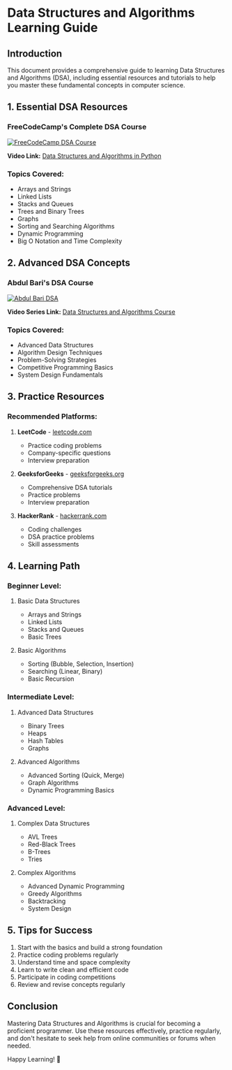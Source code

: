 # Data Structures and Algorithms Learning Guide

## Introduction
This document provides a comprehensive guide to learning Data Structures and Algorithms (DSA), including essential resources and tutorials to help you master these fundamental concepts in computer science.

## 1. Essential DSA Resources

### FreeCodeCamp's Complete DSA Course
[![FreeCodeCamp DSA Course](https://img.youtube.com/vi/8hly31xKli0/0.jpg)](https://www.youtube.com/watch?v=8hly31xKli0)

**Video Link:** [Data Structures and Algorithms in Python](https://www.youtube.com/watch?v=8hly31xKli0)

### Topics Covered:
- Arrays and Strings
- Linked Lists
- Stacks and Queues
- Trees and Binary Trees
- Graphs
- Sorting and Searching Algorithms
- Dynamic Programming
- Big O Notation and Time Complexity

## 2. Advanced DSA Concepts

### Abdul Bari's DSA Course
[![Abdul Bari DSA](https://img.youtube.com/vi/0IAPZzGSbME/0.jpg)](https://www.youtube.com/watch?v=0IAPZzGSbME)

**Video Series Link:** [Data Structures and Algorithms Course](https://www.youtube.com/playlist?list=PLDN4rrl48XKpZkf03iYFl-O29szjTrs_O)

### Topics Covered:
- Advanced Data Structures
- Algorithm Design Techniques
- Problem-Solving Strategies
- Competitive Programming Basics
- System Design Fundamentals

## 3. Practice Resources

### Recommended Platforms:
1. **LeetCode** - [leetcode.com](https://leetcode.com)
   - Practice coding problems
   - Company-specific questions
   - Interview preparation

2. **GeeksforGeeks** - [geeksforgeeks.org](https://www.geeksforgeeks.org)
   - Comprehensive DSA tutorials
   - Practice problems
   - Interview preparation

3. **HackerRank** - [hackerrank.com](https://www.hackerrank.com)
   - Coding challenges
   - DSA practice problems
   - Skill assessments

## 4. Learning Path

### Beginner Level:
1. Basic Data Structures
   - Arrays and Strings
   - Linked Lists
   - Stacks and Queues
   - Basic Trees

2. Basic Algorithms
   - Sorting (Bubble, Selection, Insertion)
   - Searching (Linear, Binary)
   - Basic Recursion

### Intermediate Level:
1. Advanced Data Structures
   - Binary Trees
   - Heaps
   - Hash Tables
   - Graphs

2. Advanced Algorithms
   - Advanced Sorting (Quick, Merge)
   - Graph Algorithms
   - Dynamic Programming Basics

### Advanced Level:
1. Complex Data Structures
   - AVL Trees
   - Red-Black Trees
   - B-Trees
   - Tries

2. Complex Algorithms
   - Advanced Dynamic Programming
   - Greedy Algorithms
   - Backtracking
   - System Design

## 5. Tips for Success
1. Start with the basics and build a strong foundation
2. Practice coding problems regularly
3. Understand time and space complexity
4. Learn to write clean and efficient code
5. Participate in coding competitions
6. Review and revise concepts regularly

## Conclusion
Mastering Data Structures and Algorithms is crucial for becoming a proficient programmer. Use these resources effectively, practice regularly, and don't hesitate to seek help from online communities or forums when needed.

Happy Learning! 🚀

